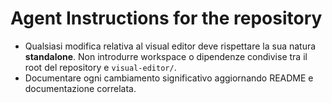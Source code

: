 # Agent Instructions for the repository

- Qualsiasi modifica relativa al visual editor deve rispettare la sua natura **standalone**. Non introdurre workspace o dipendenze condivise tra il root del repository e `visual-editor/`.
- Documentare ogni cambiamento significativo aggiornando README e documentazione correlata.
